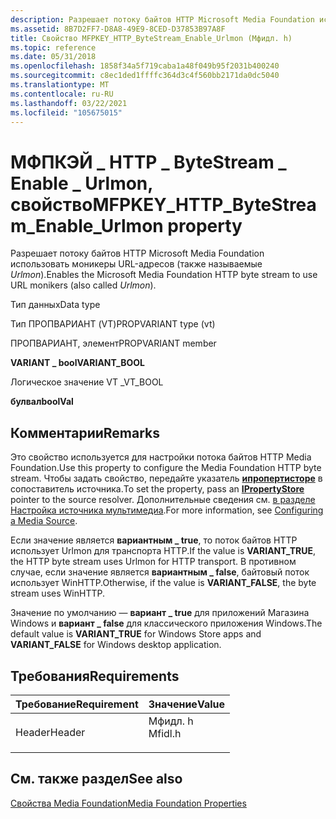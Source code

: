 ```yaml
---
description: Разрешает потоку байтов HTTP Microsoft Media Foundation использовать моникеры URL-адресов (также называемые Urlmon).
ms.assetid: 8B7D2FF7-D8A8-49E9-8CED-D37853B97A8F
title: Свойство MFPKEY_HTTP_ByteStream_Enable_Urlmon (Мфидл. h)
ms.topic: reference
ms.date: 05/31/2018
ms.openlocfilehash: 1858f34a5f719caba1a48f049b95f2031b400240
ms.sourcegitcommit: c8ec1ded1ffffc364d3c4f560bb2171da0dc5040
ms.translationtype: MT
ms.contentlocale: ru-RU
ms.lasthandoff: 03/22/2021
ms.locfileid: "105675015"
---
```

# <a name="mfpkey_http_bytestream_enable_urlmon-property"></a><span data-ttu-id="2c96e-103">МФПКЭЙ \_ HTTP \_ ByteStream \_ Enable \_ Urlmon, свойство</span><span class="sxs-lookup"><span data-stu-id="2c96e-103">MFPKEY\_HTTP\_ByteStream\_Enable\_Urlmon property</span></span>

<span data-ttu-id="2c96e-104">Разрешает потоку байтов HTTP Microsoft Media Foundation использовать моникеры URL-адресов (также называемые *Urlmon*).</span><span class="sxs-lookup"><span data-stu-id="2c96e-104">Enables the Microsoft Media Foundation HTTP byte stream to use URL monikers (also called *Urlmon*).</span></span>



<span data-ttu-id="2c96e-105">Тип данных</span><span class="sxs-lookup"><span data-stu-id="2c96e-105">Data type</span></span>

<span data-ttu-id="2c96e-106">Тип ПРОПВАРИАНТ (VT)</span><span class="sxs-lookup"><span data-stu-id="2c96e-106">PROPVARIANT type (vt)</span></span>

<span data-ttu-id="2c96e-107">ПРОПВАРИАНТ, элемент</span><span class="sxs-lookup"><span data-stu-id="2c96e-107">PROPVARIANT member</span></span>

<span data-ttu-id="2c96e-108">**VARIANT \_ bool**</span><span class="sxs-lookup"><span data-stu-id="2c96e-108">**VARIANT\_BOOL**</span></span>

<span data-ttu-id="2c96e-109">Логическое значение VT \_</span><span class="sxs-lookup"><span data-stu-id="2c96e-109">VT\_BOOL</span></span>

<span data-ttu-id="2c96e-110">**булвал**</span><span class="sxs-lookup"><span data-stu-id="2c96e-110">**boolVal**</span></span>



## <a name="remarks"></a><span data-ttu-id="2c96e-111">Комментарии</span><span class="sxs-lookup"><span data-stu-id="2c96e-111">Remarks</span></span>

<span data-ttu-id="2c96e-112">Это свойство используется для настройки потока байтов HTTP Media Foundation.</span><span class="sxs-lookup"><span data-stu-id="2c96e-112">Use this property to configure the Media Foundation HTTP byte stream.</span></span> <span data-ttu-id="2c96e-113">Чтобы задать свойство, передайте указатель [**ипропертисторе**](/windows/win32/api/propsys/nn-propsys-ipropertystore) в сопоставитель источника.</span><span class="sxs-lookup"><span data-stu-id="2c96e-113">To set the property, pass an [**IPropertyStore**](/windows/win32/api/propsys/nn-propsys-ipropertystore) pointer to the source resolver.</span></span> <span data-ttu-id="2c96e-114">Дополнительные сведения см. [в разделе Настройка источника мультимедиа](configuring-a-media-source.md).</span><span class="sxs-lookup"><span data-stu-id="2c96e-114">For more information, see [Configuring a Media Source](configuring-a-media-source.md).</span></span>

<span data-ttu-id="2c96e-115">Если значение является **вариантным \_ true**, то поток байтов HTTP использует Urlmon для транспорта HTTP.</span><span class="sxs-lookup"><span data-stu-id="2c96e-115">If the value is **VARIANT\_TRUE**, the HTTP byte stream uses Urlmon for HTTP transport.</span></span> <span data-ttu-id="2c96e-116">В противном случае, если значение является **вариантным \_ false**, байтовый поток использует WinHTTP.</span><span class="sxs-lookup"><span data-stu-id="2c96e-116">Otherwise, if the value is **VARIANT\_FALSE**, the byte stream uses WinHTTP.</span></span>

<span data-ttu-id="2c96e-117">Значение по умолчанию — **вариант \_ true** для приложений Магазина Windows и **вариант \_ false** для классического приложения Windows.</span><span class="sxs-lookup"><span data-stu-id="2c96e-117">The default value is **VARIANT\_TRUE** for Windows Store apps and **VARIANT\_FALSE** for Windows desktop application.</span></span>

## <a name="requirements"></a><span data-ttu-id="2c96e-118">Требования</span><span class="sxs-lookup"><span data-stu-id="2c96e-118">Requirements</span></span>



| <span data-ttu-id="2c96e-119">Требование</span><span class="sxs-lookup"><span data-stu-id="2c96e-119">Requirement</span></span> | <span data-ttu-id="2c96e-120">Значение</span><span class="sxs-lookup"><span data-stu-id="2c96e-120">Value</span></span> |
|-------------------|------------------------------------------------------------------------------------|
| <span data-ttu-id="2c96e-121">Header</span><span class="sxs-lookup"><span data-stu-id="2c96e-121">Header</span></span><br/> | <dl> <span data-ttu-id="2c96e-122"><dt>Мфидл. h</dt></span><span class="sxs-lookup"><span data-stu-id="2c96e-122"><dt>Mfidl.h</dt></span></span> </dl> |



## <a name="see-also"></a><span data-ttu-id="2c96e-123">См. также раздел</span><span class="sxs-lookup"><span data-stu-id="2c96e-123">See also</span></span>

<dl> <dt>

[<span data-ttu-id="2c96e-124">Свойства Media Foundation</span><span class="sxs-lookup"><span data-stu-id="2c96e-124">Media Foundation Properties</span></span>](media-foundation-properties.md)
</dt> </dl>

 

 
